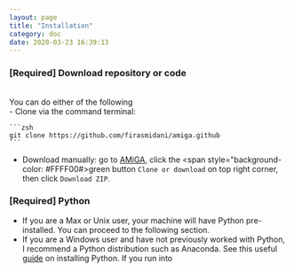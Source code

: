 ```yaml
---
layout: page
title: "Installation"
category: doc
date: 2020-03-23 16:39:13
---
```


### [Required] Download repository or code

<br />
You can do either of the following
<br />
- Clone via the command terminal:

    ```zsh
    git clone https://github.com/firasmidani/amiga.github
    ```
- Download manually: go to [AMiGA](site.codeurl), click the <span style="background-color: #FFFF00#>green</span> button ```Clone or download``` on top right corner, then click ```Download ZIP```.

### [Required] Python

* If you are a Max or Unix user, your machine will have Python pre-installed. You can proceed to the following section.
* If you are a Windows user and have not previously worked with Python, I recommend a Python distribution such as Anaconda. See this useful [guide](https://fangohr.github.io/blog/installation-of-python-spyder-numpy-sympy-scipy-pytest-matplotlib-via-anaconda.html) on installing Python. If you run into
